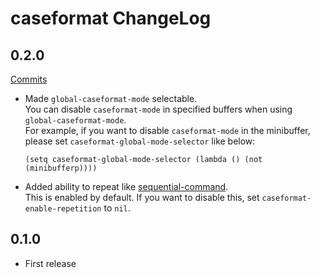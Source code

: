 # caseformat ChangeLog

## 0.2.0

[Commits](https://github.com/HKey/caseformat/compare/0.1.0...master)

- Made `global-caseformat-mode` selectable.  
  You can disable `caseformat-mode` in specified buffers when using
  `global-caseformat-mode`.  
  For example, if you want to disable `caseformat-mode` in the minibuffer,
  please set `caseformat-global-mode-selector` like below:

  ```emacs-lisp
  (setq caseformat-global-mode-selector (lambda () (not (minibufferp))))
  ```

- Added ability to repeat like [sequential-command](http://www.emacswiki.org/emacs/sequential-command.el).  
  This is enabled by default.
  If you want to disable this, set `caseformat-enable-repetition` to `nil`.

## 0.1.0

- First release
